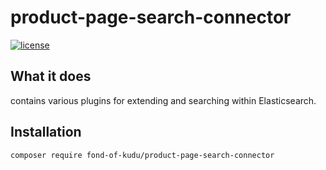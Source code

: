 # product-page-search-connector
[![license](https://img.shields.io/github/license/fond-of-kudu/product-page-search-connector.svg)](https://packagist.org/packages/fond-of-kudu/product-page-search-connector)

## What it does

contains various plugins for extending and searching within Elasticsearch.

## Installation

```
composer require fond-of-kudu/product-page-search-connector
```
